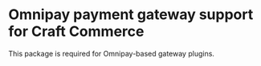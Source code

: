 Omnipay payment gateway support for Craft Commerce
=======================

This package is required for Omnipay-based gateway plugins.
